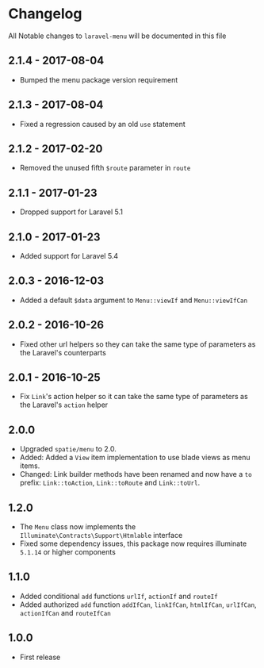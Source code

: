 # Changelog

All Notable changes to `laravel-menu` will be documented in this file

## 2.1.4 - 2017-08-04
- Bumped the menu package version requirement

## 2.1.3 - 2017-08-04
- Fixed a regression caused by an old `use` statement

## 2.1.2 - 2017-02-20
- Removed the unused fifth `$route` parameter in `route`

## 2.1.1 - 2017-01-23
- Dropped support for Laravel 5.1

## 2.1.0 - 2017-01-23
- Added support for Laravel 5.4

## 2.0.3 - 2016-12-03
- Added a default `$data` argument to `Menu::viewIf` and `Menu::viewIfCan`

## 2.0.2 - 2016-10-26
- Fixed other url helpers so they can take the same type of parameters as the Laravel's counterparts

## 2.0.1 - 2016-10-25
- Fix `Link`'s action helper so it can take the same type of parameters as the Laravel's `action` helper

## 2.0.0
- Upgraded `spatie/menu` to 2.0.
- Added: Added a `View` item implementation to use blade views as menu items.
- Changed: Link builder methods have been renamed and now have a `to` prefix: `Link::toAction`, `Link::toRoute` and `Link::toUrl`.

## 1.2.0
- The `Menu` class now implements the `Illuminate\Contracts\Support\Htmlable` interface
- Fixed some dependency issues, this package now requires illuminate `5.1.14` or higher components

## 1.1.0
- Added conditional `add` functions `urlIf`, `actionIf` and `routeIf`
- Added authorized `add` function `addIfCan`, `linkIfCan`, `htmlIfCan`, `urlIfCan`, `actionIfCan` and `routeIfCan`

## 1.0.0
- First release
